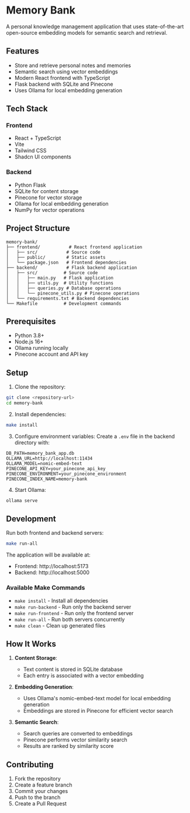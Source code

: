 # Memory Bank

A personal knowledge management application that uses state-of-the-art open-source embedding models for semantic search and retrieval.

## Features

- Store and retrieve personal notes and memories
- Semantic search using vector embeddings
- Modern React frontend with TypeScript
- Flask backend with SQLite and Pinecone
- Uses Ollama for local embedding generation

## Tech Stack

### Frontend

- React + TypeScript
- Vite
- Tailwind CSS
- Shadcn UI components

### Backend

- Python Flask
- SQLite for content storage
- Pinecone for vector storage
- Ollama for local embedding generation
- NumPy for vector operations

## Project Structure

```
memory-bank/
├── frontend/           # React frontend application
│   ├── src/           # Source code
│   ├── public/        # Static assets
│   └── package.json   # Frontend dependencies
├── backend/           # Flask backend application
│   ├── src/          # Source code
│   │   ├── main.py   # Flask application
│   │   ├── utils.py  # Utility functions
│   │   ├── queries.py # Database operations
│   │   └── pinecone_utils.py # Pinecone operations
│   └── requirements.txt # Backend dependencies
└── Makefile          # Development commands
```

## Prerequisites

- Python 3.8+
- Node.js 16+
- Ollama running locally
- Pinecone account and API key

## Setup

1. Clone the repository:

```bash
git clone <repository-url>
cd memory-bank
```

2. Install dependencies:

```bash
make install
```

3. Configure environment variables:
   Create a `.env` file in the backend directory with:

```
DB_PATH=memory_bank_app.db
OLLAMA_URL=http://localhost:11434
OLLAMA_MODEL=nomic-embed-text
PINECONE_API_KEY=your_pinecone_api_key
PINECONE_ENVIRONMENT=your_pinecone_environment
PINECONE_INDEX_NAME=memory-bank
```

4. Start Ollama:

```bash
ollama serve
```

## Development

Run both frontend and backend servers:

```bash
make run-all
```

The application will be available at:

- Frontend: http://localhost:5173
- Backend: http://localhost:5000

### Available Make Commands

- `make install` - Install all dependencies
- `make run-backend` - Run only the backend server
- `make run-frontend` - Run only the frontend server
- `make run-all` - Run both servers concurrently
- `make clean` - Clean up generated files

## How It Works

1. **Content Storage**:

   - Text content is stored in SQLite database
   - Each entry is associated with a vector embedding

2. **Embedding Generation**:

   - Uses Ollama's nomic-embed-text model for local embedding generation
   - Embeddings are stored in Pinecone for efficient vector search

3. **Semantic Search**:
   - Search queries are converted to embeddings
   - Pinecone performs vector similarity search
   - Results are ranked by similarity score

## Contributing

1. Fork the repository
2. Create a feature branch
3. Commit your changes
4. Push to the branch
5. Create a Pull Request
